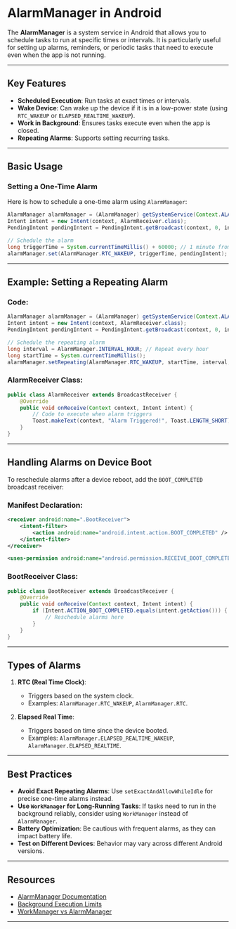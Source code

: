 # AlarmManager in Android

The **AlarmManager** is a system service in Android that allows you to schedule tasks to run at specific times or intervals. It is particularly useful for setting up alarms, reminders, or periodic tasks that need to execute even when the app is not running.

---

## Key Features

- **Scheduled Execution**: Run tasks at exact times or intervals.
- **Wake Device**: Can wake up the device if it is in a low-power state (using `RTC_WAKEUP` or `ELAPSED_REALTIME_WAKEUP`).
- **Work in Background**: Ensures tasks execute even when the app is closed.
- **Repeating Alarms**: Supports setting recurring tasks.

---

## Basic Usage

### Setting a One-Time Alarm

Here is how to schedule a one-time alarm using `AlarmManager`:

```java
AlarmManager alarmManager = (AlarmManager) getSystemService(Context.ALARM_SERVICE);
Intent intent = new Intent(context, AlarmReceiver.class);
PendingIntent pendingIntent = PendingIntent.getBroadcast(context, 0, intent, PendingIntent.FLAG_UPDATE_CURRENT);

// Schedule the alarm
long triggerTime = System.currentTimeMillis() + 60000; // 1 minute from now
alarmManager.set(AlarmManager.RTC_WAKEUP, triggerTime, pendingIntent);
```

---

## Example: Setting a Repeating Alarm

### Code:

```java
AlarmManager alarmManager = (AlarmManager) getSystemService(Context.ALARM_SERVICE);
Intent intent = new Intent(context, AlarmReceiver.class);
PendingIntent pendingIntent = PendingIntent.getBroadcast(context, 0, intent, PendingIntent.FLAG_UPDATE_CURRENT);

// Schedule the repeating alarm
long interval = AlarmManager.INTERVAL_HOUR; // Repeat every hour
long startTime = System.currentTimeMillis();
alarmManager.setRepeating(AlarmManager.RTC_WAKEUP, startTime, interval, pendingIntent);
```

### AlarmReceiver Class:

```java
public class AlarmReceiver extends BroadcastReceiver {
    @Override
    public void onReceive(Context context, Intent intent) {
        // Code to execute when alarm triggers
        Toast.makeText(context, "Alarm Triggered!", Toast.LENGTH_SHORT).show();
    }
}
```

---

## Handling Alarms on Device Boot

To reschedule alarms after a device reboot, add the `BOOT_COMPLETED` broadcast receiver:

### Manifest Declaration:

```xml
<receiver android:name=".BootReceiver">
    <intent-filter>
        <action android:name="android.intent.action.BOOT_COMPLETED" />
    </intent-filter>
</receiver>

<uses-permission android:name="android.permission.RECEIVE_BOOT_COMPLETED" />
```

### BootReceiver Class:

```java
public class BootReceiver extends BroadcastReceiver {
    @Override
    public void onReceive(Context context, Intent intent) {
        if (Intent.ACTION_BOOT_COMPLETED.equals(intent.getAction())) {
            // Reschedule alarms here
        }
    }
}
```

---

## Types of Alarms

1. **RTC (Real Time Clock)**:
   - Triggers based on the system clock.
   - Examples: `AlarmManager.RTC_WAKEUP`, `AlarmManager.RTC`.

2. **Elapsed Real Time**:
   - Triggers based on time since the device booted.
   - Examples: `AlarmManager.ELAPSED_REALTIME_WAKEUP`, `AlarmManager.ELAPSED_REALTIME`.

---

## Best Practices

- **Avoid Exact Repeating Alarms**: Use `setExactAndAllowWhileIdle` for precise one-time alarms instead.
- **Use `WorkManager` for Long-Running Tasks**: If tasks need to run in the background reliably, consider using `WorkManager` instead of `AlarmManager`.
- **Battery Optimization**: Be cautious with frequent alarms, as they can impact battery life.
- **Test on Different Devices**: Behavior may vary across different Android versions.

---

## Resources

- [AlarmManager Documentation](https://developer.android.com/reference/android/app/AlarmManager)
- [Background Execution Limits](https://developer.android.com/about/versions/oreo/background)
- [WorkManager vs AlarmManager](https://developer.android.com/topic/libraries/architecture/workmanager)

---
